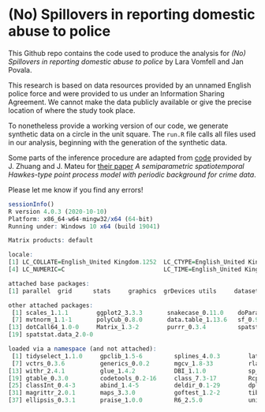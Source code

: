 # (No) Spillovers in reporting domestic abuse to police

This Github repo contains the code used to produce the analysis for _(No) Spillovers in reporting domestic abuse to police_ by Lara Vomfell and Jan Povala.

This research is based on data resources provided by an unnamed English police force and were provided to us under an Information Sharing Agreement. We cannot make the data publicly available or give the precise location of where the study took place.

To nonetheless provide a working version of our code, we generate synthetic data on a circle in the unit square. The `run.R` file calls all files used in our analysis, beginning with the generation of the synthetic data.

Some parts of the inference procedure are adapted from [code](https://rss.onlinelibrary.wiley.com/hub/journal/1467985x/series-a-datasets/182_3) provided by J. Zhuang and J. Mateu for [their paper](https://doi.org/10.1111/rssa.12429) _A semiparametric spatiotemporal Hawkes-type point process model with periodic background for crime data_.

Please let me know if you find any errors!


```R
sessionInfo()
R version 4.0.3 (2020-10-10)
Platform: x86_64-w64-mingw32/x64 (64-bit)
Running under: Windows 10 x64 (build 19041)

Matrix products: default

locale:
[1] LC_COLLATE=English_United Kingdom.1252  LC_CTYPE=English_United Kingdom.1252    LC_MONETARY=English_United Kingdom.1252
[4] LC_NUMERIC=C                            LC_TIME=English_United Kingdom.1252    

attached base packages:
[1] parallel  grid      stats     graphics  grDevices utils     datasets  methods   base     

other attached packages:
 [1] scales_1.1.1        ggplot2_3.3.3       snakecase_0.11.0    doParallel_1.0.16   iterators_1.0.13    foreach_1.5.1      
 [7] mvtnorm_1.1-1       polyCub_0.8.0       data.table_1.13.6   sf_0.9-7            fields_11.6         spam_2.5-1         
[13] dotCall64_1.0-0     Matrix_1.3-2        purrr_0.3.4         spatstat_1.64-1     rpart_4.1-15        nlme_3.1-150       
[19] spatstat.data_2.0-0

loaded via a namespace (and not attached):
 [1] tidyselect_1.1.0     gpclib_1.5-6         splines_4.0.3        lattice_0.20-41      colorspace_1.4-1     spatstat.utils_2.0-0
 [7] vctrs_0.3.6          generics_0.0.2       mgcv_1.8-33          rlang_0.4.10         e1071_1.7-4          pillar_1.4.7        
[13] withr_2.4.1          glue_1.4.2           DBI_1.1.0            sp_1.4-4             lifecycle_0.2.0      munsell_0.5.0       
[19] gtable_0.3.0         codetools_0.2-16     class_7.3-17         Rcpp_1.0.6           KernSmooth_2.23-17   tensor_1.5          
[25] classInt_0.4-3       abind_1.4-5          deldir_0.1-29        dplyr_1.0.2          polyclip_1.10-0      tools_4.0.3         
[31] magrittr_2.0.1       maps_3.3.0           goftest_1.2-2        tibble_3.0.6         crayon_1.4.1         pkgconfig_2.0.3     
[37] ellipsis_0.3.1       praise_1.0.0         R6_2.5.0             units_0.6-7          compiler_4.0.3  
``` 